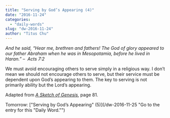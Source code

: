 ```yaml
---
title: "Serving by God’s Appearing (4)"
date: "2016-11-24"
categories: 
  - "daily-words"
slug: "dw-2016-11-24"
author: "Titus Chu"
---
```


_And he said, “Hear me, brethren and fathers! The God of glory appeared to our father Abraham when he was in Mesopotamia, before he lived in Haran.”_ _–  Acts 7:2_

We must avoid encouraging others to serve simply in a religious way. I don’t mean we should not encourage others to serve, but their service must be dependent upon God’s appearing to them. The key to serving is not primarily ability but the Lord’s appearing.

Adapted from _[A Sketch of Genesis](/book-gen-sketch/ "Go to the listing for this book.")_, page 81.

Tomorrow: ["Serving by God’s Appearing" (5)](/dw-2016-11-25 "Go to the entry for this "Daily Word."")
